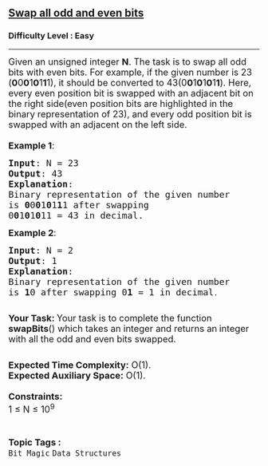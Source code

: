 <h2><a href="https://practice.geeksforgeeks.org/problems/swap-all-odd-and-even-bits-1587115621/0">Swap all odd and even bits</a></h2><h3>Difficulty Level : Easy</h3><hr><div class="problems_problem_content__Xm_eO"><p><span style="font-size:18px">Given an unsigned integer <strong>N</strong>. The task is to swap all odd bits with even bits. For example, if the given number is 23 (<strong>0</strong>0<strong>0</strong>1<strong>0</strong>1<strong>1</strong>1), it should be converted to 43(0<strong>0</strong>1<strong>0</strong>1<strong>0</strong>1<strong>1</strong>). Here, every even position bit is swapped with an adjacent bit on the right side(even position bits are highlighted in the binary representation of 23), and every odd position bit is swapped with an adjacent on the left side.<br>
<br>
<strong>Example 1</strong>:</span></p>

<pre><span style="font-size:18px"><strong>Input</strong>: N = 23
<strong>Output</strong>: 43
<strong>Explanation</strong>: 
Binary representation of the given number 
is <strong>0</strong>0<strong>0</strong>1<strong>0</strong>1<strong>1</strong>1 after swapping 
0<strong>0</strong>1<strong>0</strong>1<strong>0</strong>11 = 43 in decimal.</span></pre>

<p><span style="font-size:18px"><strong>Example 2</strong>:</span></p>

<pre><span style="font-size:18px"><strong>Input</strong>: N = 2
<strong>Output</strong>: 1
<strong>Explanation</strong>: 
Binary representation of the given number 
is <strong>1</strong>0 after swapping 0<strong>1 </strong>= 1 in decimal</span>.</pre>

<p><br>
<span style="font-size:18px"><strong>Your Task:&nbsp;</strong>Your task is to complete the function <strong>swapBits</strong>() which takes an integer and returns an<strong>&nbsp;</strong>integer with all the odd and even bits swapped.</span></p>

<p><br>
<span style="font-size:18px"><strong>Expected Time Complexity:</strong>&nbsp;O(1).<br>
<strong>Expected Auxiliary Space:</strong>&nbsp;O(1).<br>
<br>
<strong>Constraints:</strong></span><br>
<span style="font-size:18px">1 ≤ N ≤ 10<sup>9</sup></span></p>
</div><br><p><span style=font-size:18px><strong>Topic Tags : </strong><br><code>Bit Magic</code>&nbsp;<code>Data Structures</code>&nbsp;
